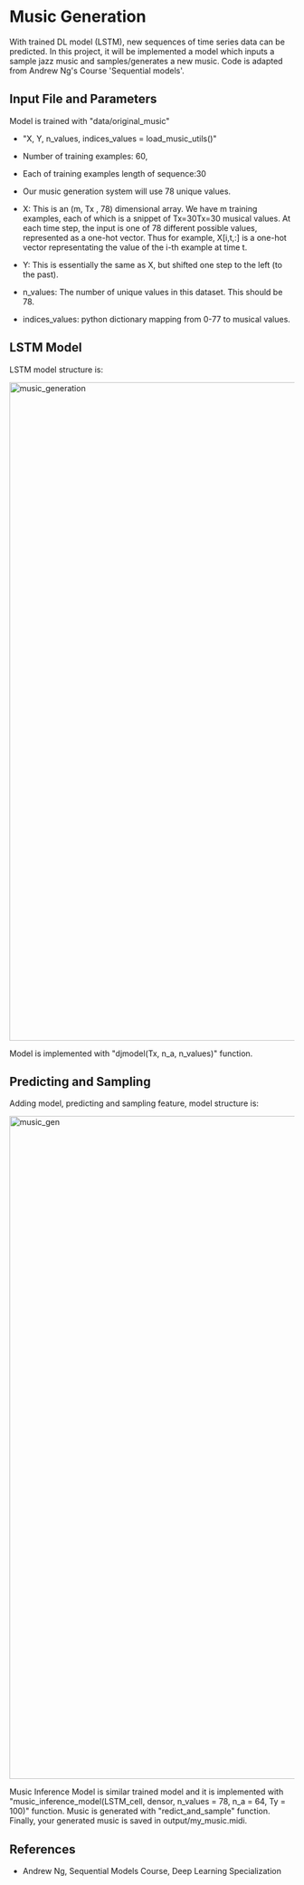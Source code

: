 # Music Generation

With trained DL model (LSTM), new sequences of time series data can be predicted. In this project, it will be implemented a model which inputs a sample jazz music and samples/generates a new music. Code is adapted from Andrew Ng's Course 'Sequential models'.

## Input File and Parameters
Model is trained with "data/original_music"
* "X, Y, n_values, indices_values = load_music_utils()"
* Number of training examples: 60,
* Each of training examples length of sequence:30
* Our music generation system will use 78 unique values. 

* X: This is an (m,  Tx , 78) dimensional array. We have m training examples, each of which is a snippet of  Tx=30Tx=30  musical values. At each time step, the input is one of 78 different possible values, represented as a one-hot vector. Thus for example, X[i,t,:] is a one-hot vector representating the value of the i-th example at time t.
* Y: This is essentially the same as X, but shifted one step to the left (to the past). 
* n_values: The number of unique values in this dataset. This should be 78.
* indices_values: python dictionary mapping from 0-77 to musical values.

## LSTM Model
LSTM model structure is:

<img width="1163" alt="music_generation" src="https://user-images.githubusercontent.com/10358317/44003036-cde60b9a-9e54-11e8-88d4-88d8c9ad0144.png">

Model is implemented with "djmodel(Tx, n_a, n_values)" function.

## Predicting and Sampling
Adding model, predicting and sampling feature, model structure is: 

<img width="1171" alt="music_gen" src="https://user-images.githubusercontent.com/10358317/44003040-d8f6335c-9e54-11e8-9260-ce930c271437.png">

Music Inference Model is similar trained model and it is implemented with "music_inference_model(LSTM_cell, densor, n_values = 78, n_a = 64, Ty = 100)" function. Music is generated with "redict_and_sample" function.
Finally, your generated music is saved in output/my_music.midi.

## References
* Andrew Ng, Sequential Models Course, Deep Learning Specialization
